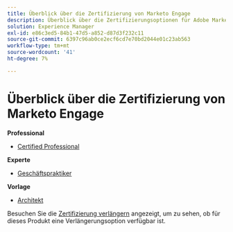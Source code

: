 ```yaml
---
title: Überblick über die Zertifizierung von Marketo Engage
description: Überblick über die Zertifizierungsoptionen für Adobe Marketo Engage
solution: Experience Manager
exl-id: e86c3ed5-84b1-47d5-a852-d87d3f232c11
source-git-commit: 6397c96ab0ce2ecf6cd7e70bd2044e01c23ab563
workflow-type: tm+mt
source-wordcount: '41'
ht-degree: 7%

---
```


# Überblick über die Zertifizierung von Marketo Engage

**Professional**

* [Certified Professional](/help/certifications/ame/ame-p.md) <!--AD0-E555-->

**Experte**

* [Geschäftspraktiker](/help/certifications/ame/ame-e-business.md) <!--AD0-E559-->

**Vorlage**

* [Architekt](/help/certifications/ame/ame-m-architect.md) <!--AD0-E556-->

Besuchen Sie die [Zertifizierung verlängern](/help/certifications/renew.md) angezeigt, um zu sehen, ob für dieses Produkt eine Verlängerungsoption verfügbar ist.
